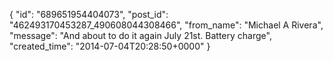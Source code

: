  {
   "id": "689651954404073",
   "post_id": "462493170453287_490608044308466",
   "from_name": "Michael A Rivera",
   "message": "And about to do it again July 21st. Battery charge",
   "created_time": "2014-07-04T20:28:50+0000"
 }
